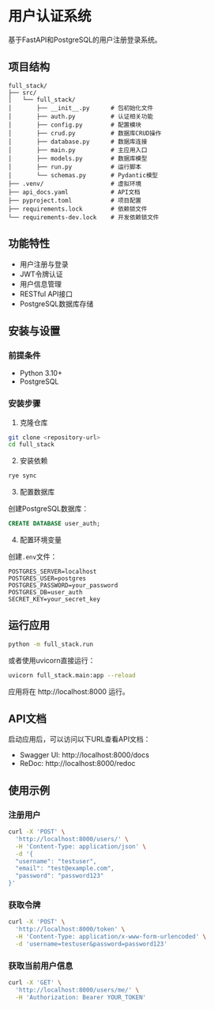 # 用户认证系统

基于FastAPI和PostgreSQL的用户注册登录系统。

## 项目结构

```
full_stack/
├── src/
│   └── full_stack/
│       ├── __init__.py      # 包初始化文件
│       ├── auth.py          # 认证相关功能
│       ├── config.py        # 配置模块
│       ├── crud.py          # 数据库CRUD操作
│       ├── database.py      # 数据库连接
│       ├── main.py          # 主应用入口
│       ├── models.py        # 数据库模型
│       ├── run.py           # 运行脚本
│       └── schemas.py       # Pydantic模型
├── .venv/                   # 虚拟环境
├── api_docs.yaml            # API文档
├── pyproject.toml           # 项目配置
├── requirements.lock        # 依赖锁文件
└── requirements-dev.lock    # 开发依赖锁文件
```

## 功能特性

- 用户注册与登录
- JWT令牌认证
- 用户信息管理
- RESTful API接口
- PostgreSQL数据库存储

## 安装与设置

### 前提条件

- Python 3.10+
- PostgreSQL

### 安装步骤

1. 克隆仓库

```bash
git clone <repository-url>
cd full_stack
```

2. 安装依赖

```bash
rye sync
```

3. 配置数据库

创建PostgreSQL数据库：

```sql
CREATE DATABASE user_auth;
```

4. 配置环境变量

创建`.env`文件：

```
POSTGRES_SERVER=localhost
POSTGRES_USER=postgres
POSTGRES_PASSWORD=your_password
POSTGRES_DB=user_auth
SECRET_KEY=your_secret_key
```

## 运行应用

```bash
python -m full_stack.run
```

或者使用uvicorn直接运行：

```bash
uvicorn full_stack.main:app --reload
```

应用将在 http://localhost:8000 运行。

## API文档

启动应用后，可以访问以下URL查看API文档：

- Swagger UI: http://localhost:8000/docs
- ReDoc: http://localhost:8000/redoc

## 使用示例

### 注册用户

```bash
curl -X 'POST' \
  'http://localhost:8000/users/' \
  -H 'Content-Type: application/json' \
  -d '{
  "username": "testuser",
  "email": "test@example.com",
  "password": "password123"
}'
```

### 获取令牌

```bash
curl -X 'POST' \
  'http://localhost:8000/token' \
  -H 'Content-Type: application/x-www-form-urlencoded' \
  -d 'username=testuser&password=password123'
```

### 获取当前用户信息

```bash
curl -X 'GET' \
  'http://localhost:8000/users/me/' \
  -H 'Authorization: Bearer YOUR_TOKEN'
```

